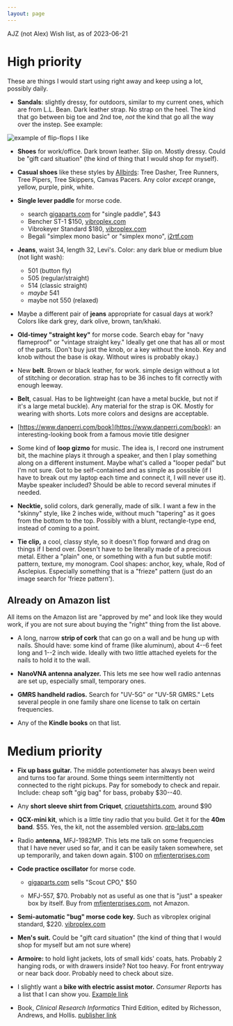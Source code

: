 ```yaml
---
layout: page
---
```


AJZ (not Alex) Wish list, as of 2023-06-21

# High priority

These are things I would start using right away and keep using a lot,
possibly daily.

- **Sandals**: slightly dressy, for outdoors, similar to my current
  ones, which are from L.L. Bean. Dark leather strap. No strap on the
  heel. The kind that go between big toe and 2nd toe, *not* the kind
  that go all the way over the instep. See example:

![example of flip-flops I like](/birthday-party/flipflop.jpg)

- **Shoes** for work/office. Dark brown leather. Slip on. Mostly
  dressy. Could be "gift card situation" (the kind of thing that I
  would shop for myself).

- **Casual shoes** like these styles by [Allbirds](https://www.allbirds.com): Tree Dasher, Tree Runners, Tree Pipers, Tree Skippers, Canvas Pacers. Any color *except* orange, yellow, purple, pink, white.

- **Single lever paddle** for morse code.
    - search [gigaparts.com](https://www.gigaparts.com) for "single paddle", $43
    - Bencher ST-1 $150, [vibroplex.com](https://vibroplex.com)
    - Vibrokeyer Standard $180, [vibroplex.com](https://vibroplex.com)
    - Begali "simplex mono basic" or "simplex mono", [i2rtf.com](https://i2rtf.com)

- **Jeans**, waist 34, length 32, Levi's. Color: any dark blue or medium blue (not light wash):
    - 501 (button fly)
    - 505 (regular/straight)
    - 514 (classic straight)
    - *maybe* 541
    - maybe not 550 (relaxed)

- Maybe a different pair of **jeans** appropriate for casual days at work? Colors like dark grey, dark olive, brown, tan/khaki.

- **Old-timey "straight key"** for morse code. Search ebay for "navy
    flameproof" or "vintage straight key." Ideally get one that has
    all or most of the parts. (Don't buy just the knob, or a key
    without the knob. Key and knob without the base is okay. Without
    wires is probably okay.)

- New **belt**. Brown or black leather, for work. simple design without a lot of stitching or decoration. strap has to be 36 inches to fit correctly with enough leeway.

- **Belt**, casual. Has to be lightweight (can have a metal buckle, but not if it's a large metal buckle). Any material for the strap is OK. Mostly for wearing with shorts. Lots more colors and designs are acceptable.

- [https://www.danperri.com/book](https://www.danperri.com/book): an interesting-looking book from a famous movie title designer

- Some kind of **loop gizmo** for music. The idea is, I record one instrument bit, the machine plays it through a speaker, and then I play something along on a different instument. Maybe what's called a "looper pedal" but I'm not sure. Got to be self-contained and as simple as possible (if I have to break out my laptop each time and connect it, I will never use it). Maybe speaker included? Should be able to record several minutes if needed.

- **Necktie,** solid colors, dark generally, made of silk. I want a
few in the "skinny" style, like 2 inches wide, without much "tapering"
as it goes from the bottom to the top. Possibly with a blunt,
rectangle-type end, instead of coming to a point.

- **Tie clip,** a cool, classy style, so it doesn't flop forward and drag on things if I bend over. Doesn't have to be literally made of a precious metal. Either a "plain" one, or something with a fun but subtle motif: pattern, texture, my monogram. Cool shapes: anchor, key, whale, Rod of Asclepius. Especially something that is a "frieze" pattern (just do an image search for 'frieze pattern').




## Already on Amazon list

All items on the Amazon list are "approved by me" and look like they
would work, if you are not sure about buying the "right" thing from
the list above.

- A long, narrow **strip of cork** that can go on a wall and be hung
  up with nails. Should have: some kind of frame (like aluminum),
  about 4--6 feet long and 1--2 inch wide. Ideally with two little
  attached eyelets for the nails to hold it to the wall.

- **NanoVNA antenna analyzer.** This lets me see how well radio
  antennas are set up, especially small, temporary ones.

- **GMRS handheld radios.** Search for "UV-5G" or "UV-5R GMRS." Lets
  several people in one family share one license to talk on certain
  frequencies.

- Any of the **Kindle books** on that list.




# Medium priority

- **Fix up bass guitar.** The middle potentiometer has always been weird and turns too far around. Some things seem intermittently not connected to the right pickups. Pay for somebody to check and repair. Include: cheap soft "gig bag" for bass, probaby $30--40.

- Any **short sleeve shirt from Criquet**, [criquetshirts.com](https://criquetshirts.com), around $90

- **QCX-mini kit**, which is a little tiny radio that you build. Get
  it for the **40m band**. $55. Yes, the kit, not the assembled
  version. [qrp-labs.com](https://qrp-labs.com)

- Radio **antenna,** MFJ-1982MP. This lets me talk on some frequencies
  that I have never used so far, and it can be easily taken somewhere,
  set up temporarily, and taken down again. $100 on [mfjenterprises.com](https://mfjenterprises.com)

- **Code practice oscillator** for morse code.

    - [gigaparts.com](https://gigaparts.com) sells "Scout CPO," $50

    - MFJ-557, $70. Probably not as useful as one that is "just" a
    speaker box by itself. Buy from [mfjenterprises.com](https://mfjenterprises.com), not Amazon.

- **Semi-automatic "bug" morse code key.** Such as vibroplex original
  standard, $220. [vibroplex.com](https://vibroplex.com)

- **Men's suit.** Could be "gift card situation" (the kind of thing
  that I would shop for myself but am not sure where)

- **Armoire:** to hold light jackets, lots of small kids' coats, hats.
  Probably 2 hanging rods, or with drawers inside? Not too heavy. For
  front entryway or near back door. Probably need to check about size.

- I slightly want a **bike with electric assist motor.** *Consumer
  Reports* has a list that I can show you. [Example link](https://ebikeescape.com/flyer-l885-cargo-ebike-review/)

- Book, *Clinical Research Informatics* Third Edition, edited by
  Richesson, Andrews, and Hollis.
  [publisher link](https://link.springer.com/book/10.1007/978-3-031-27173-1)
